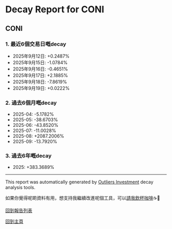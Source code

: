 # Decay Report for CONI

## CONI

### 1. 最近6個交易日嘅decay

- 2025年9月12日: +0.2487%
- 2025年9月15日: -1.0784%
- 2025年9月16日: -0.4651%
- 2025年9月17日: +2.1885%
- 2025年9月18日: -7.8619%
- 2025年9月19日: +0.0222%

### 2. 過去6個月嘅decay

- 2025-04: -5.1782%
- 2025-05: -38.6703%
- 2025-06: -43.8520%
- 2025-07: -11.0028%
- 2025-08: +2087.2006%
- 2025-09: -13.7920%

### 3. 過去6年嘅decay

- 2025: +383.3689%

------------------------------
This report was automatically generated by [Outliers Investment](https://outliersecon.github.io/Outliers-Investment/) decay analysis tools.

如果你覺得呢啲資料有用，想支持我繼續改進呢個工具，可以[請我飲杯咖啡](https://buymeacoffee.com/outliersecon)☕🙏

[回到報告列表](https://outliersecon.github.io/Outliers-Investment/reports/reports_public)

[回到主頁](https://outliersecon.github.io/Outliers-Investment/)